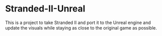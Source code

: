 # Stranded-II-Unreal
This is a project to take Stranded II and port it to the Unreal engine and update the visuals while staying as close to the original game as possible.
